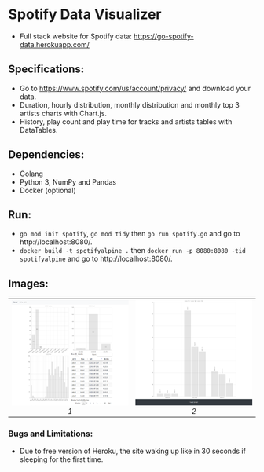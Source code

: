 # Spotify Data Visualizer #
* Full stack website for Spotify data: https://go-spotify-data.herokuapp.com/
## Specifications: ##
* Go to https://www.spotify.com/us/account/privacy/ and download your data.
* Duration, hourly distribution, monthly distribution and monthly top 3 artists charts with Chart.js.
* History, play count and play time for tracks and artists tables with DataTables.
## Dependencies: ##
* Golang
* Python 3, NumPy and Pandas
* Docker (optional)
## Run: ##
* `go mod init spotify`, `go mod tidy` then `go run spotify.go` and go to http://localhost:8080/. 
* `docker build -t spotifyalpine .` then `docker run -p 8080:8080 -tid spotifyalpine` and go to http://localhost:8080/. 
## Images: ##
<table>
    <tr>
        <td align="center">
            <img src="https://github.com/ssduman/go-spotify-data/blob/master/img/charts1.png" alt="home-page" width="384" height="216">
            <br />
            <i> 1 </i>
        </td>
        <td align="center">
            <img src="https://github.com/ssduman/go-spotify-data/blob/master/img/charts2.png" alt="play-okey" width="384" height="216">
            <br />
            <i> 2 </i>
        </td>
    </tr>
</table>

### Bugs and Limitations: ###
* Due to free version of Heroku, the site waking up like in 30 seconds if sleeping for the first time.

